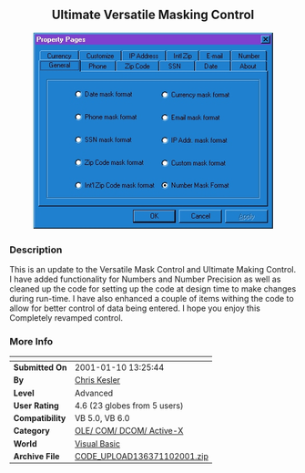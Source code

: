 ﻿<div align="center">

## Ultimate Versatile Masking Control

<img src="PIC20011101623548894.jpg">
</div>

### Description

This is an update to the Versatile Mask Control and Ultimate Making Control. I have added functionality for Numbers and Number Precision as well as cleaned up the code for setting up the code at design time to make changes during run-time. I have also enhanced a couple of items withing the code to allow for better control of data being entered. I hope you enjoy this Completely revamped control.
 
### More Info
 


<span>             |<span>
---                |---
**Submitted On**   |2001-01-10 13:25:44
**By**             |[Chris Kesler](https://github.com/Planet-Source-Code/PSCIndex/blob/master/ByAuthor/chris-kesler.md)
**Level**          |Advanced
**User Rating**    |4.6 (23 globes from 5 users)
**Compatibility**  |VB 5\.0, VB 6\.0
**Category**       |[OLE/ COM/ DCOM/ Active\-X](https://github.com/Planet-Source-Code/PSCIndex/blob/master/ByCategory/ole-com-dcom-active-x__1-29.md)
**World**          |[Visual Basic](https://github.com/Planet-Source-Code/PSCIndex/blob/master/ByWorld/visual-basic.md)
**Archive File**   |[CODE\_UPLOAD136371102001\.zip](https://github.com/Planet-Source-Code/chris-kesler-ultimate-versatile-masking-control__1-14317/archive/master.zip)








